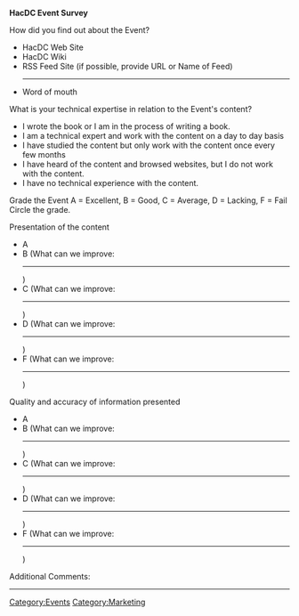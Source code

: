 **HacDC Event Survey**


How did you find out about the Event?

- HacDC Web Site
- HacDC Wiki
- RSS Feed Site (if possible, provide URL or Name of Feed)
  ________________
- Word of mouth

<!-- -->


What is your technical expertise in relation to the Event's content?

- I wrote the book or I am in the process of writing a book.
- I am a technical expert and work with the content on a day to day
  basis
- I have studied the content but only work with the content once every
  few months
- I have heard of the content and browsed websites, but I do not work
  with the content.
- I have no technical experience with the content.

Grade the Event A = Excellent, B = Good, C = Average, D = Lacking, F =
Fail Circle the grade.


Presentation of the content

- A
- B (What can we improve:
  _______________________________________________
  )
- C (What can we improve:
  _______________________________________________
  )
- D (What can we improve:
  _______________________________________________
  )
- F (What can we improve:
  _______________________________________________
  )

<!-- -->


Quality and accuracy of information presented

- A
- B (What can we improve:
  _______________________________________________
  )
- C (What can we improve:
  _______________________________________________
  )
- D (What can we improve:
  _______________________________________________
  )
- F (What can we improve:
  _______________________________________________
  )

Additional Comments:
____________________________________________________

[Category:Events](Category:Events "wikilink")
[Category:Marketing](Category:Marketing "wikilink")